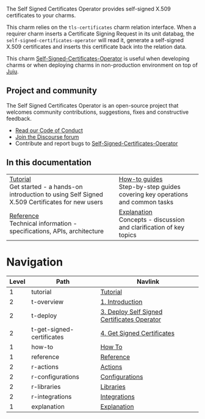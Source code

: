 The Self Signed Certificates Operator provides self-signed X.509 certificates to your charms.

This charm relies on the `tls-certificates` charm relation interface. When a requirer charm inserts a Certificate Signing Request in its unit databag, the `self-signed-certificates-operator` will read it, generate a self-signed X.509 certificates and
inserts this certificate back into the relation data.

This charm [Self-Signed-Certificates-Operator](https://github.com/canonical/self-signed-certificates-operator) is useful when developing charms or when deploying charms in non-production environment on top of [Juju](https://juju.is/).

## Project and community
The Self Signed Certificates Operator is an open-source project that welcomes community contributions, suggestions, fixes and constructive feedback.
- [Read our Code of Conduct](https://ubuntu.com/community/code-of-conduct)
- [Join the Discourse forum](https://discourse.charmhub.io/tag/self-signed-certificates)
- Contribute and report bugs to [Self-Signed-Certificates-Operator](https://github.com/canonical/self-signed-certificates-operator)

## In this documentation
|                                                                                                                                                                                         |                                                                                                                                                      |
|-----------------------------------------------------------------------------------------------------------------------------------------------------------------------------------------|------------------------------------------------------------------------------------------------------------------------------------------------------|
| [Tutorial](/t/self-signed-x-509-certificates-tutorial-overview/11600?channel=edge) </br>  Get started - a hands-on introduction to using Self Signed X.509 Certificates for new users </br> | [How-to guides]() </br> Step-by-step guides covering key operations and common tasks    |
| [Reference](https://charmhub.io/self-signed-certificates/actions?channel=edge) </br> Technical information - specifications, APIs, architecture                                         | [Explanation]() </br> Concepts - discussion and clarification of key topics |

# Navigation

| Level | Path                      | Navlink                                                                                                  |
| ----- |---------------------------|----------------------------------------------------------------------------------------------------------|
| 1 | tutorial                  | [Tutorial]()                                                                                             |
| 2 | t-overview                | [1. Introduction](/t/self-signed-x-509-certificates-tutorial-overview/11600)                             |
| 2 | t-deploy                  | [3. Deploy Self Signed Certificates Operator](/t/self-signed-x-509-certificates-tutorial-overview/11600) |
| 2 | t-get-signed-certificates | [4. Get Signed Certificates](https://charmhub.io/self-signed-certificates/actions?channel=edge)          |
| 1 | how-to                    | [How To]()                                                                                               |
| 1 | reference                 | [Reference]()                                                                                            |
| 2 | r-actions                 | [Actions](https://charmhub.io/self-signed-certificates/actions?channel=edge)                             |
| 2 | r-configurations          | [Configurations](https://charmhub.io/self-signed-certificates/configure?channel=edge)                    |
| 2 | r-libraries               | [Libraries](https://charmhub.io/self-signed-certificates/libraries?channel=edge)                         |
| 2 | r-integrations            | [Integrations](https://charmhub.io/self-signed-certificates/integrations?channel=edge)                   |
| 1 | explanation               | [Explanation]()                                                                                          |

